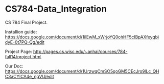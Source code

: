 CS784-Data_Integration
======================

CS 784 Final Project.

Installion guide:
https://docs.google.com/document/d/1ilEwM_xWrjoYQ0ohHF5cIBpAXfeyqbidyE-0t7PQ-Qg/edit

Project Page:
http://pages.cs.wisc.edu/~anhai/courses/784-fall14/project.html

Our Doc:
https://docs.google.com/document/d/1UrzwqCmSO5qoGM5CEcJro9lLc_QHC3aCYICA4e_ngVU/edit
